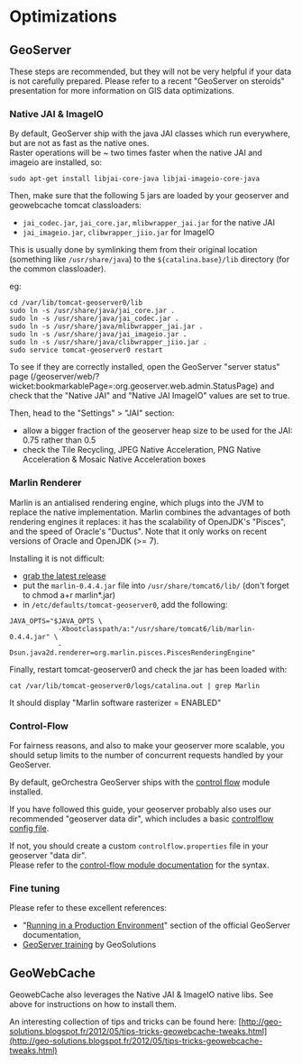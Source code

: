# Optimizations

## GeoServer

These steps are recommended, but they will not be very helpful if your data is not carefully prepared.
Please refer to a recent "GeoServer on steroids" presentation for more information on GIS data optimizations. 

### Native JAI & ImageIO

By default, GeoServer ship with the java JAI classes which run everywhere, but are not as fast as the native ones.  
Raster operations will be ~ two times faster when the native JAI and imageio are installed, so: 

```
sudo apt-get install libjai-core-java libjai-imageio-core-java
```

Then, make sure that the following 5 jars are loaded by your geoserver and geowebcache tomcat classloaders:
 * ```jai_codec.jar```, ```jai_core.jar```, ```mlibwrapper_jai.jar``` for the native JAI
 * ```jai_imageio.jar```, ```clibwrapper_jiio.jar``` for ImageIO

This is usually done by symlinking them from their original location (something like ```/usr/share/java```) to the ```${catalina.base}/lib``` directory (for the common classloader).

eg:
```
cd /var/lib/tomcat-geoserver0/lib
sudo ln -s /usr/share/java/jai_core.jar .
sudo ln -s /usr/share/java/jai_codec.jar .
sudo ln -s /usr/share/java/mlibwrapper_jai.jar .
sudo ln -s /usr/share/java/jai_imageio.jar .
sudo ln -s /usr/share/java/clibwrapper_jiio.jar .
sudo service tomcat-geoserver0 restart
```

To see if they are correctly installed, open the GeoServer "server status" page (/geoserver/web/?wicket:bookmarkablePage=:org.geoserver.web.admin.StatusPage) and check that the "Native JAI" and "Native JAI ImageIO" values	are set to true.

Then, head to the "Settings" > "JAI" section:
 * allow a bigger fraction of the geoserver heap size to be used for the JAI: 0.75 rather than 0.5
 * check the Tile Recycling, JPEG Native Acceleration, PNG Native Acceleration & Mosaic Native Acceleration boxes


### Marlin Renderer

Marlin is an antialised rendering engine, which plugs into the JVM to replace the native implementation. 
Marlin combines the advantages of both rendering engines it replaces: it has the scalability of OpenJDK's "Pisces", and the speed of Oracle's "Ductus". 
Note that it only works on recent versions of Oracle and OpenJDK (>= 7).

Installing it is not difficult:
 * [grab the latest release](https://github.com/bourgesl/marlin-renderer/releases)
 * put the ```marlin-0.4.4.jar``` file into ```/usr/share/tomcat6/lib/``` (don't forget to chmod a+r marlin*.jar)
 * in ```/etc/defaults/tomcat-geoserver0```, add the following:

```
JAVA_OPTS="$JAVA_OPTS \
            -Xbootclasspath/a:"/usr/share/tomcat6/lib/marlin-0.4.4.jar" \
            -Dsun.java2d.renderer=org.marlin.pisces.PiscesRenderingEngine"
```

Finally, restart tomcat-geoserver0 and check the jar has been loaded with:
```
cat /var/lib/tomcat-geoserver0/logs/catalina.out | grep Marlin
```
It should display "Marlin software rasterizer = ENABLED"


### Control-Flow

For fairness reasons, and also to make your geoserver more scalable, you should setup limits to the number of concurrent requests handled by your GeoServer. 

By default, geOrchestra GeoServer ships with the [control flow](http://docs.geoserver.org/stable/en/user/extensions/controlflow/index.html) module installed.

If you have followed this guide, your geoserver probably also uses our recommended "geoserver data dir", which includes a basic [controlflow config file](https://github.com/georchestra/geoserver_minimal_datadir/blob/master/controlflow.properties).

If not, you should create a custom ```controlflow.properties``` file in your geoserver "data dir".  
Please refer to the [control-flow module documentation](http://docs.geoserver.org/latest/en/user/extensions/controlflow/index.html) for the syntax.


### Fine tuning

Please refer to these excellent references:
 * "[Running in a Production Environment](http://docs.geoserver.org/stable/en/user/production/index.html)" section of the official GeoServer documentation,
 * [GeoServer training](http://geoserver.geo-solutions.it/edu/en/index.html) by GeoSolutions


## GeoWebCache

GeowebCache also leverages the Native JAI & ImageIO native libs. See above for instructions on how to install them.

An interesting collection of tips and tricks can be found here: [http://geo-solutions.blogspot.fr/2012/05/tips-tricks-geowebcache-tweaks.html](http://geo-solutions.blogspot.fr/2012/05/tips-tricks-geowebcache-tweaks.html)

